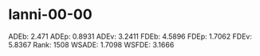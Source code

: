 # lanni-00-00

ADEb: 2.471
ADEp: 0.8931
ADEv: 3.2411
FDEb: 4.5896
FDEp: 1.7062
FDEv: 5.8367
Rank: 1508
WSADE: 1.7098
WSFDE: 3.1666